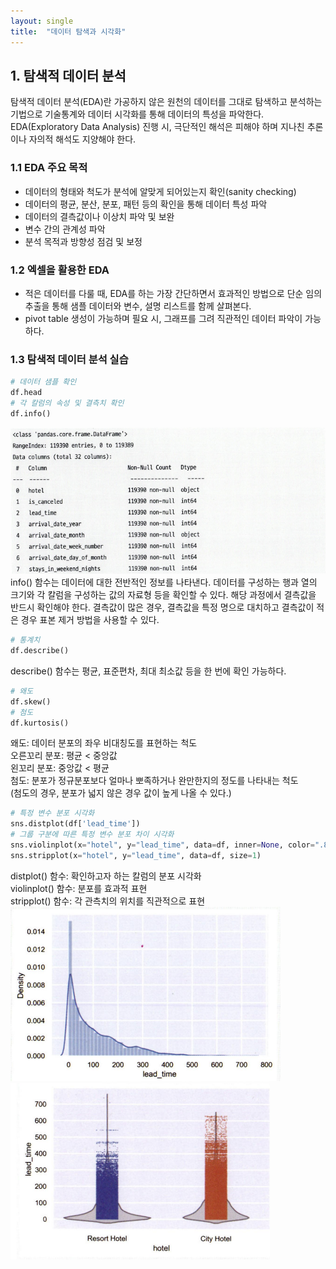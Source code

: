 ```yaml
---
layout: single
title:  "데이터 탐색과 시각화"
---
```


## 1. 탐색적 데이터 분석
탐색적 데이터 분석(EDA)란 가공하지 않은 원천의 데이터를 그대로 탐색하고 분석하는 기법으로 기술통계와 데이터 시각화를 통해 데이터의 특성을 파악한다. EDA(Exploratory Data Analysis) 진행 시, 극단적인 해석은 피해야 하며 지나친 추론이나 자의적 해석도 지양해야 한다. 

### 1.1 EDA 주요 목적
* 데이터의 형태와 척도가 분석에 알맞게 되어있는지 확인(sanity checking)
* 데이터의 평균, 분산, 분포, 패턴 등의 확인을 통해 데이터 특성 파악
* 데이터의 결측값이나 이상치 파악 및 보완
* 변수 간의 관계성 파악
* 분석 목적과 방향성 점검 및 보정

### 1.2 엑셀을 활용한 EDA
* 적은 데이터를 다룰 때, EDA를 하는 가장 간단하면서 효과적인 방법으로 단순 임의 추출을 통해 샘플 데이터와 변수, 설명 리스트를 함께 살펴본다.
* pivot table 생성이 가능하며 필요 시, 그래프를 그려 직관적인 데이터 파악이 가능하다.

### 1.3 탐색적 데이터 분석 실습
```python
# 데이터 샘플 확인
df.head
# 각 칼럼의 속성 및 결측치 확인
df.info()
```
![photo 1](/assets/img/blog/img1.png)
info() 함수는 데이터에 대한 전반적인 정보를 나타낸다. 데이터를 구성하는 행과 열의 크기와 각 칼럼을 구성하는 값의 자료형 등을 확인할 수 있다. 해당 과정에서 결측값을 반드시 확인해야 한다. 결측값이 많은 경우, 결측값을 특정 명으로 대치하고 결측값이 적은 경우 표본 제거 방법을 사용할 수 있다.

```python
# 통계치
df.describe()
```
describe() 함수는 평균, 표준편차, 최대 최소값 등을 한 번에 확인 가능하다.

```python
# 왜도
df.skew()
# 첨도
df.kurtosis()
```
왜도: 데이터 분포의 좌우 비대칭도를 표현하는 척도   
오른꼬리 분포: 평균 < 중앙값    
왼꼬리 분포: 중앙값 < 평균   
첨도: 분포가 정규분포보다 얼마나 뽀족하거나 완만한지의 정도를 나타내는 척도   
(첨도의 경우, 분포가 넓지 않은 경우 값이 높게 나올 수 있다.)

```python
# 특정 변수 분포 시각화
sns.distplot(df['lead_time'])
# 그룹 구분에 따른 특정 변수 분포 차이 시각화
sns.violinplot(x="hotel", y="lead_time", data=df, inner=None, color=".8")
sns.stripplot(x="hotel", y="lead_time", data=df, size=1)
```
distplot() 함수: 확인하고자 하는 칼럼의 분포 시각화   
violinplot() 함수: 분포를 효과적 표현   
stripplot() 함수: 각 관측치의 위치를 직관적으로 표현    
![photo 2](/assets/img/blog/img2.png)
![photo 3](/assets/img/blog/img3.png)
